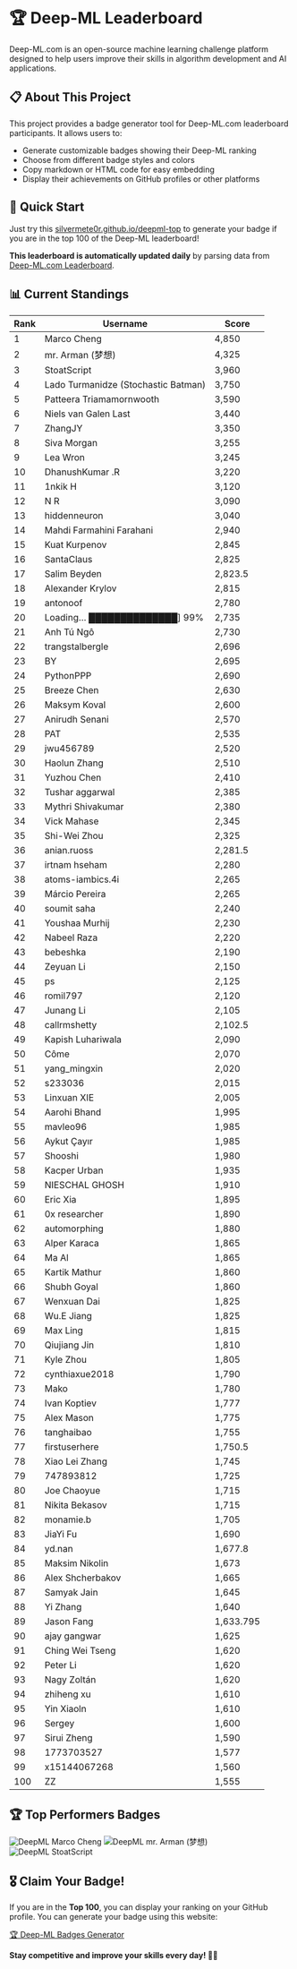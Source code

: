 # 🏆 Deep-ML Leaderboard

Deep-ML.com is an open-source machine learning challenge platform designed to help users improve their skills in algorithm development and AI applications.  

## 📋 About This Project

This project provides a badge generator tool for Deep-ML.com leaderboard participants. It allows users to:
- Generate customizable badges showing their Deep-ML ranking
- Choose from different badge styles and colors
- Copy markdown or HTML code for easy embedding
- Display their achievements on GitHub profiles or other platforms

## 🚀 Quick Start

Just try this [silvermete0r.github.io/deepml-top](silvermete0r.github.io/deepml-top) to generate your badge if you are in the top 100 of the Deep-ML leaderboard!

**This leaderboard is automatically updated daily** by parsing data from [Deep-ML.com Leaderboard](https://www.deep-ml.com/leaderboard).  

## 📊 Current Standings  

<!-- LEADERBOARD_START -->
| Rank | Username | Score |
|------|---------|-------|
| 1 | Marco Cheng | 4,850 |
| 2 | mr. Arman (梦想) | 4,325 |
| 3 | StoatScript | 3,960 |
| 4 | Lado Turmanidze (Stochastic Batman) | 3,750 |
| 5 | Patteera Triamamornwooth | 3,590 |
| 6 | Niels van Galen Last | 3,440 |
| 7 | ZhangJY | 3,350 |
| 8 | Siva Morgan | 3,255 |
| 9 | Lea Wron | 3,245 |
| 10 | DhanushKumar .R | 3,220 |
| 11 | 1nkik H | 3,120 |
| 12 | N R | 3,090 |
| 13 | hiddenneuron | 3,040 |
| 14 | Mahdi Farmahini Farahani | 2,940 |
| 15 | Kuat Kurpenov | 2,845 |
| 16 | SantaClaus | 2,825 |
| 17 | Salim Beyden | 2,823.5 |
| 18 | Alexander Krylov | 2,815 |
| 19 | antonoof | 2,780 |
| 20 | Loading… ██████████████] 99% | 2,735 |
| 21 | Anh Tú Ngô | 2,730 |
| 22 | trangstalbergle | 2,696 |
| 23 | BY | 2,695 |
| 24 | PythonPPP | 2,690 |
| 25 | Breeze Chen | 2,630 |
| 26 | Maksym Koval | 2,600 |
| 27 | Anirudh Senani | 2,570 |
| 28 | PAT | 2,535 |
| 29 | jwu456789 | 2,520 |
| 30 | Haolun Zhang | 2,510 |
| 31 | Yuzhou Chen | 2,410 |
| 32 | Tushar aggarwal | 2,385 |
| 33 | Mythri Shivakumar | 2,380 |
| 34 | Vick Mahase | 2,345 |
| 35 | Shi-Wei Zhou | 2,325 |
| 36 | anian.ruoss | 2,281.5 |
| 37 | irtnam hseham | 2,280 |
| 38 | atoms-iambics.4i | 2,265 |
| 39 | Márcio Pereira | 2,265 |
| 40 | soumit saha | 2,240 |
| 41 | Youshaa Murhij | 2,230 |
| 42 | Nabeel Raza | 2,220 |
| 43 | bebeshka | 2,190 |
| 44 | Zeyuan Li | 2,150 |
| 45 | ps | 2,125 |
| 46 | romil797 | 2,120 |
| 47 | Junang Li | 2,105 |
| 48 | callrmshetty | 2,102.5 |
| 49 | Kapish Luhariwala | 2,090 |
| 50 | Côme | 2,070 |
| 51 | yang_mingxin | 2,020 |
| 52 | s233036 | 2,015 |
| 53 | Linxuan XIE | 2,005 |
| 54 | Aarohi Bhand | 1,995 |
| 55 | mavleo96 | 1,985 |
| 56 | Aykut Çayır | 1,985 |
| 57 | Shooshi | 1,980 |
| 58 | Kacper Urban | 1,935 |
| 59 | NIESCHAL GHOSH | 1,910 |
| 60 | Eric Xia | 1,895 |
| 61 | 0x researcher | 1,890 |
| 62 | automorphing | 1,880 |
| 63 | Alper Karaca | 1,865 |
| 64 | Ma Al | 1,865 |
| 65 | Kartik Mathur | 1,860 |
| 66 | Shubh Goyal | 1,860 |
| 67 | Wenxuan Dai | 1,825 |
| 68 | Wu.E Jiang | 1,825 |
| 69 | Max Ling | 1,815 |
| 70 | Qiujiang Jin | 1,810 |
| 71 | Kyle Zhou | 1,805 |
| 72 | cynthiaxue2018 | 1,790 |
| 73 | Mako | 1,780 |
| 74 | Ivan Koptiev | 1,777 |
| 75 | Alex Mason | 1,775 |
| 76 | tanghaibao | 1,755 |
| 77 | firstuserhere | 1,750.5 |
| 78 | Xiao Lei Zhang | 1,745 |
| 79 | 747893812 | 1,725 |
| 80 | Joe Chaoyue | 1,715 |
| 81 | Nikita Bekasov | 1,715 |
| 82 | monamie.b | 1,705 |
| 83 | JiaYi Fu | 1,690 |
| 84 | yd.nan | 1,677.8 |
| 85 | Maksim Nikolin | 1,673 |
| 86 | Alex Shcherbakov | 1,665 |
| 87 | Samyak Jain | 1,645 |
| 88 | Yi Zhang | 1,640 |
| 89 | Jason Fang | 1,633.795 |
| 90 | ajay gangwar | 1,625 |
| 91 | Ching Wei Tseng | 1,620 |
| 92 | Peter Li | 1,620 |
| 93 | Nagy Zoltán | 1,620 |
| 94 | zhiheng xu | 1,610 |
| 95 | Yin Xiaoln | 1,610 |
| 96 | Sergey | 1,600 |
| 97 | Sirui Zheng | 1,590 |
| 98 | 1773703527 | 1,577 |
| 99 | x15144067268 | 1,560 |
| 100 | ZZ | 1,555 |
<!-- LEADERBOARD_END -->

## 🏆 Top Performers Badges

<!-- BADGES_START -->
![DeepML Marco Cheng](https://img.shields.io/badge/dynamic/json?url=https%3A%2F%2Fraw.githubusercontent.com%2Fsilvermete0r%2Fdeepml-top%2Fmain%2Fbadges.json&query=%24.4091c1a21900bd2c7d3f4e343acddda1.label&prefix=Rank%20&style=for-the-badge&label=%F0%9F%9A%80%20DeepML&color=blue&link=https%3A%2F%2Fwww.deep-ml.com%2Fleaderboard)
![DeepML mr. Arman (梦想)](https://img.shields.io/badge/dynamic/json?url=https%3A%2F%2Fraw.githubusercontent.com%2Fsilvermete0r%2Fdeepml-top%2Fmain%2Fbadges.json&query=%24.1247b1b5b9cd95e98d7ff7438207406f.label&prefix=Rank%20&style=for-the-badge&label=%F0%9F%9A%80%20DeepML&color=blue&link=https%3A%2F%2Fwww.deep-ml.com%2Fleaderboard)
![DeepML StoatScript](https://img.shields.io/badge/dynamic/json?url=https%3A%2F%2Fraw.githubusercontent.com%2Fsilvermete0r%2Fdeepml-top%2Fmain%2Fbadges.json&query=%24.2561d6c634fa6c4eb794454446029d95.label&prefix=Rank%20&style=for-the-badge&label=%F0%9F%9A%80%20DeepML&color=blue&link=https%3A%2F%2Fwww.deep-ml.com%2Fleaderboard)
<!-- BADGES_END -->

## 🎖 Claim Your Badge!  

If you are in the **Top 100**, you can display your ranking on your GitHub profile. You can generate your badge using this website:

[🏆 Deep-ML Badges Generator](https://silvermete0r.github.io/deepml-top/)

**Stay competitive and improve your skills every day! 🚀🔥**